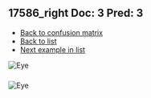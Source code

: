 ## 17586_right Doc: 3 Pred: 3
- [Back to confusion matrix](https://github.com/juliandewit/kaggle_retinopathy/blob/master/matrix.md)
- [Back to list](https://github.com/juliandewit/kaggle_retinopathy/blob/master/lists/33/list.md)
- [Next example in list](https://github.com/juliandewit/kaggle_retinopathy/blob/master/lists/33/17/17631_left.md)

![Eye](https://retinopaty.blob.core.windows.net/size1024/17586_right_3.jpeg)

### 

![Eye]()
